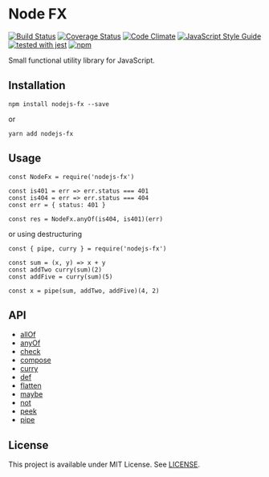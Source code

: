 # Node FX
[![Build Status](https://travis-ci.org/vitorsalgado/nodejs-fx.svg?branch=master)](https://travis-ci.org/vitorsalgado/nodejs-fx) 
[![Coverage Status](https://coveralls.io/repos/github/vitorsalgado/nodejs-fx/badge.svg?branch=master)](https://coveralls.io/github/vitorsalgado/nodejs-fx?branch=master)
[![Code Climate](https://codeclimate.com/github/vitorsalgado/nodejs-fx/badges/gpa.svg)](https://codeclimate.com/github/vitorsalgado/nodejs-fx)
[![JavaScript Style Guide](https://img.shields.io/badge/code_style-standard-brightgreen.svg)](https://standardjs.com) 
[![tested with jest](https://img.shields.io/badge/tested_with-jest-99424f.svg)](https://github.com/facebook/jest)
[![npm](https://img.shields.io/npm/dt/nodejs-fx.svg)](https://www.npmjs.com/package/nodejs-fx)

Small functional utility library for JavaScript.

## Installation
```
npm install nodejs-fx --save
```
or 
```
yarn add nodejs-fx
```

## Usage
```
const NodeFx = require('nodejs-fx')

const is401 = err => err.status === 401
const is404 = err => err.status === 404
const err = { status: 401 }

const res = NodeFx.anyOf(is404, is401)(err)
```

or using destructuring

```
const { pipe, curry } = require('nodejs-fx')

const sum = (x, y) => x + y
const addTwo curry(sum)(2)
const addFive = curry(sum)(5)

const x = pipe(sum, addTwo, addFive)(4, 2)
```

## API
- [allOf](src/allOf/index.js)
- [anyOf](src/anyOf/index.js)
- [check](src/check/index.js)
- [compose](src/compose/index.js)
- [curry](src/curry/index.js)
- [def](src/def/index.js)
- [flatten](src/flatten/index.js)
- [maybe](src/maybe/index.js)
- [not](src/not/index.js)
- [peek](src/peek/index.js)
- [pipe](src/pipe/index.js)

## License
This project is available under MIT License. See [LICENSE](LICENSE).
